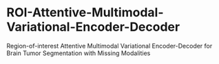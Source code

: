 # ROI-Attentive-Multimodal-Variational-Encoder-Decoder
Region-of-interest Attentive Multimodal Variational Encoder-Decoder for Brain Tumor Segmentation with Missing Modalities
